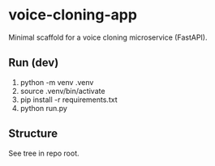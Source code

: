 # voice-cloning-app

Minimal scaffold for a voice cloning microservice (FastAPI).

## Run (dev)
1. python -m venv .venv
2. source .venv/bin/activate
3. pip install -r requirements.txt
4. python run.py

## Structure
See tree in repo root.

